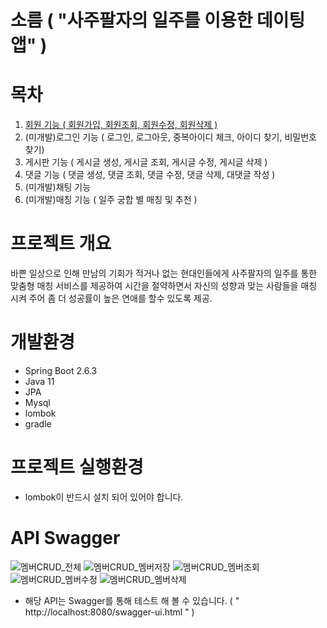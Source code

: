 # 소름 ( "사주팔자의 일주를 이용한 데이팅앱" )

# 목차
   1. [회원 기능 ( 회원가입, 회원조회, 회원수정, 회원삭제 )](https://github.com/jojojojocho/jpadating/edit/main/doc/step1.md)
   2. (미개발)로그인 기능 ( 로그인, 로그아웃, 중복아이디 체크, 아이디 찾기, 비밀번호 찾기)
   3. 게시판 기능 ( 게시글 생성, 게시글 조회, 게시글 수정, 게시글 삭제 )
   4. 댓글 기능 ( 댓글 생성, 댓글 조회, 댓글 수정, 댓글 삭제, 대댓글 작성 )
   5. (미개발)채팅 기능 
   6. (미개발)매칭 기능 ( 일주 궁합 별 매칭 및 추천 )

# 프로젝트 개요
   바쁜 일상으로 인해 만남의 기회가 적거나 없는 현대인들에게 사주팔자의 일주를 통한 맞춤형 매칭 서비스를 제공하여 
  시간을 절약하면서 자신의 성향과 맞는 사람들을 매칭 시켜 주어 좀 더 성공률이 높은 연애를 할수 있도록 제공.
  
# 개발환경
* Spring Boot 2.6.3
* Java 11
* JPA
* Mysql
* lombok
* gradle

# 프로젝트 실행환경
* lombok이 반드시 설치 되어 있어야 합니다.

# API Swagger

![멤버CRUD_전체](https://user-images.githubusercontent.com/43841476/159403065-f5679637-cae8-45e2-a99b-e61b21f77c12.PNG)
![멤버CRUD_멤버저장](https://user-images.githubusercontent.com/43841476/159403117-29175323-6053-461c-926e-006816b0f5db.PNG)
![멤버CRUD_멤버조회](https://user-images.githubusercontent.com/43841476/159403125-1b52fa03-b477-4d0c-bdd3-19eda185b9eb.PNG)
![멤버CRUD_멤버수정](https://user-images.githubusercontent.com/43841476/159403127-653b3cf4-e128-4769-a832-567faf9a0daa.PNG)
![멤버CRUD_멤버삭제](https://user-images.githubusercontent.com/43841476/159403133-db8de3b3-14c9-4ba7-b5ab-f478d0a4dde4.PNG)

* 해당 API는 Swagger를 통해 테스트 해 볼 수 있습니다. ( " http://localhost:8080/swagger-ui.html " )

